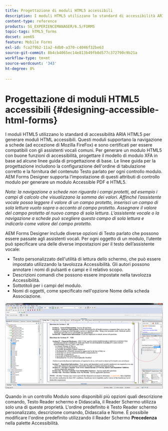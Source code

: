 ```yaml
---
title: Progettazione di moduli HTML5 accessibili
description: I moduli HTML5 utilizzano lo standard di accessibilità ARIA HTML5. Questi moduli supportano la navigazione a schede e sono certificati per la compatibilità con le utilità per la lettura dello schermo più comuni.
content-type: reference
products: SG_EXPERIENCEMANAGER/6.5/FORMS
topic-tags: hTML5_forms
docset: aem65
feature: Mobile Forms
exl-id: fca2f9b2-11a2-4db0-a370-c4046f32be63
source-git-commit: 8b4cb4065ec14e813b49fb0d577c372790c9b21a
workflow-type: tm+mt
source-wordcount: '343'
ht-degree: 0%

---
```


# Progettazione di moduli HTML5 accessibili {#designing-accessible-html-forms}

I moduli HTML5 utilizzano lo standard di accessibilità ARIA HTML5 per generare moduli HTML accessibili. Questi moduli supportano la navigazione a schede (ad eccezione di Mozilla FireFox) e sono certificati per essere compatibili con gli assistenti vocali comuni. Per generare un modulo HTML5 con buone funzioni di accessibilità, progettare il modello di modulo XFA in base ad alcune linee guida di progettazione di base. Le linee guida per la progettazione includono la configurazione dell&#39;ordine di tabulazione corretto e la fornitura del contenuto Testo parlato per ogni controllo modulo. AEM Forms Designer supporta l’impostazione di questi attributi di controllo modulo per generare un modulo Accessible PDF e HTML5.

*Nota: la navigazione a schede non riguarda i campi protetti, ad esempio i campi di calcolo che visualizzano la somma dei valori. Affinché l’assistente vocale possa leggere il valore di un campo protetto, inserisci un campo di sola lettura vuoto sopra o accanto al campo protetto. Assegnare il valore del campo protetto al nuovo campo di sola lettura. L’assistente vocale o la navigazione a schede può scegliere questo campo di sola lettura e indicarlo come valore del campo protetto.*

AEM Forms Designer include diverse opzioni di Testo parlato che possono essere passate agli assistenti vocali. Per ogni oggetto di un modulo, l’utente può specificare una delle diverse impostazioni per il testo dell’assistente vocale:

* Testo personalizzato dell&#39;utilità di lettura dello schermo, che può essere impostato utilizzando la tavolozza Accessibilità. Gli autori possono annotare i nomi di pulsanti e campi e il relativo scopo.
* Descrizioni comandi che possono essere impostate nella tavolozza Accessibilità.
* Sottotitoli per i campi del modulo.
* Nomi di oggetti, come specificato nell&#39;opzione Nome della scheda Associazione.

![accessibilità](assets/accessibility.png)

Quando in un controllo Modulo sono disponibili più opzioni quali descrizione comando, Testo Reader schermo e Didascalia, il Reader Schermo utilizza solo una di queste proprietà. L&#39;ordine predefinito è Testo Reader schermo personalizzato, descrizione comando, Didascalia e Nome. È possibile modificare l&#39;ordine predefinito utilizzando il Reader Schermo **Precedenza** nella palette Accessibilità.
